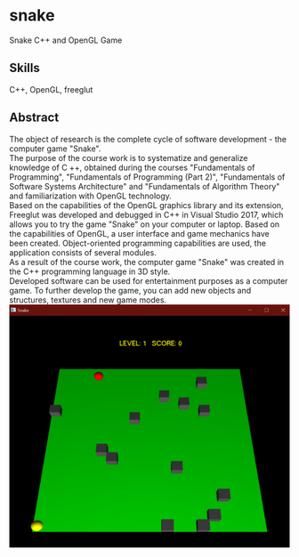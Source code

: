 # snake
Snake C++ and OpenGL Game

## Skills
C++, OpenGL, freeglut

## Abstract
The object of research is the complete cycle of software development - the computer game "Snake".<br>
The purpose of the course work is to systematize and generalize knowledge of C ++, obtained during the courses "Fundamentals of Programming", "Fundamentals of Programming (Part 2)", "Fundamentals of Software Systems Architecture" and "Fundamentals of Algorithm Theory" and familiarization with OpenGL technology.<br>
Based on the capabilities of the OpenGL graphics library and its extension, Freeglut was developed and debugged in C++ in Visual Studio 2017, which allows you to try the game "Snake" on your computer or laptop. Based on the capabilities of OpenGL, a user interface and game mechanics have been created. Object-oriented programming capabilities are used, the application consists of several modules.<br>
As a result of the course work, the computer game "Snake" was created in the
C++ programming language in 3D style.<br>
Developed software can be used for entertainment purposes as a computer game.
To further develop the game, you can add new objects and structures, textures and new game modes.<br>
![Screenshot](/img/screen-1.png "Screenshot")
